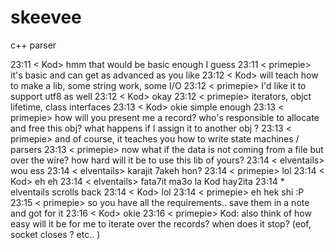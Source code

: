 # skeevee
c++ parser


23:11 < Kod> hmm that would be basic enough I guess
23:11 < primepie> it's basic and can get as advanced as you like
23:12 < Kod> will teach how to make a lib, some string work, some I/O
23:12 < primepie> I'd like it to support utf8 as well
23:12 < Kod> okay
23:12 < primepie> iterators, objct lifetime, class interfaces
23:13 < Kod> okie simple enough
23:13 < primepie> how will you present me a record? who's responsible to allocate and free this obj? what happens if I assign it to another obj ?
23:13 < primepie> and of course, it teaches you how to write state machines / parsers
23:13 < primepie> now what if the data is not coming from a file but over the wire? how hard will it be to use this lib of yours?
23:14 < elventails> wou ess
23:14 < elventails> karajit 7akeh hon?
23:14 < primepie> lol
23:14 < Kod> eh eh
23:14 < elventails> fata7it ma3o la Kod hay2ita
23:14  * elventails scrolls back
23:14 < Kod> lol
23:14 < primepie> eh hek shi :P
23:15 < primepie> so you have all the requirements.. save them in a note and got for it
23:16 < Kod> okie
23:16 < primepie> Kod: also think of how easy will it be for me to iterate over the records? when does it stop? (eof, socket closes ? etc.. )
